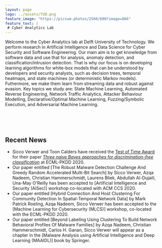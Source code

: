 ```yaml
---
layout: page
logo: ../assets/TUD.png
feature_image: "https://picsum.photos/2560/600?image=866"
feature_text: |
 # Cyber Analytics Lab
---
```


Welcome to the Cyber Analytics lab at Delft University of Technology. We perform research in Artificial Intelligence and Data Science for Cyber Security and Software Engineering. Our main aim is to get knowledge from software data and use that for analysis, anomaly detection, and classification/intrusion detection. That is why our focus is on developing learning algorithms for white-box models that can be understood by developers and security analysts, such as decision trees, temporal heatmaps, and state machines (or deterministic Markov models). Futhermore, we make them learn from streaming data and robust against evasion. Key topics we study are: State Machine Learning, Automated Reverse Engineering, Network Traffic Analytics, Attacker Behaviour Modelling, Declarative/Optimal Machine Learning, Fuzzing/Symbolic Execution, and Adversarial Machine Learning.

<br/><br/><br/>
## Recent News

- Sicco Verwer and Toon Calders have received the [Test of Time Award](https://www.tudelft.nl/en/2020/ewi/insy/cyber-security/test-of-time-award-for-cys-paper/) for their paper _[Three naive Bayes approaches for discrimination-free classification](https://link.springer.com/article/10.1007/s10618-010-0190-x)_ at ECML-PKDD 2020.
- Our paper entitled [The Robust Malware Detection Challenge And Greedy Random Accelerated Multi-Bit Search] 
by Sicco Verwer, Azqa Nadeem, Christian Hammerschmidt, Laurens Bliek, Abdullah Al-Dujaili, Una-May O'Reilly 
has been accepted to [Artificial Intelligence and Security (AISec)] workshop co-located with ACM CCS 2020. 
- Our paper entitled [Hybrid Connection And Host Clustering For Community Detection In Spatial-Temporal Network Data]
by Mark Patrick Roeling, Azqa Nadeem, Sicco Verwer 
has been accepted to the [Machine Learning for Cybersecurity (MLCS)] workshop, co-located with the ECML-PKDD 2020.
- Our paper entitled [Beyond Labeling Using Clustering To Build Network Behavioral Profiles Of Malware Families] 
by Azqa Nadeem, Christian Hammerschmidt, Carlos H. Ganan, Sicco Verwer
will appear as a chapter in the [Malware Analysis using Artificial Intelligence and Deep Learning (MAAIDL)] book by Springer. 

